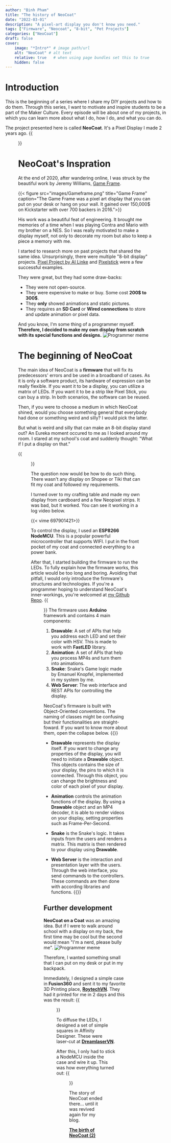 ```yaml
---
author: "Binh Pham"
title: "The history of NeoCoat"
date: "2022-03-01"
description: "A pixel-art display you don't know you need."
tags: ["Firmware", "Neocoat", "8-bit", "Pet Projects"]
categories: ["NeoCoat"]
draft: false
cover:
    image: "*Intro*" # image path/url
    alt: "NeoCoat" # alt text
    relative: true   # when using page bundles set this to true
    hidden: false
---
```

# Introduction
This is the beginning of a series where I share my DIY projects and how to do them. Through this series, I want to motivate and inspire students to be a part of the Maker Culture. Every episode will be about one of my projects, in which you can learn more about what I do, how I do, and what you can do.

The project presented here is called **NeoCoat**. It's a Pixel Display I made 2 years ago.
{{<figure src="/images/logo.png" >}}
# NeoCoat's Inspration
At the end of 2020, after wandering online, I was struck by the beautiful work by Jeremy Williams, [Game Frame](https://www.theverge.com/2014/3/6/5475236/game-frame-classic-pixel-art-kickstarter).

{{< figure src="images/Gameframe.png" title="Game Frame" caption="The Game Frame was a pixel art display that you can put on your desk or hang on your wall. It gained over 150,000$ on Kickstarter with over 700 backers in 2016.">}}

His work was a beautiful feat of engineering. It brought me memories of a time when I was playing Contra and Mario with my brother on a NES. So I was really motivated to make a display myself, not only to decorate my room but also to keep a piece a memory with me. 

I started to research more on past projects that shared the same idea. Unsurprisingly, there were multiple "8-bit display" projects. [Pixel Project by AI Linke](https://ledpixelart.com/) and [Pixelstick](https://www.kickstarter.com/projects/bitbangerlabs/pixelstick-light-painting-evolved) were a few successful examples.

They were great, but they had some draw-backs:
- They were not open-source.
- They were expensive to make or buy. Some cost **200$ to 300$**.
- They **only** showed animations and static pictures.
- They requires an **SD Card** or **Wired connections** to store and update animation or pixel data.

And you know, I'm some thing of a programmer myself. **Therefore, I decided to make my own display from scratch with its special functions and designs.**
![Programmer meme](images/Meme.png)
# The beginning of NeoCoat
The main idea of NeoCoat is a **firmware** that will fix its predecessors' errors and be used in a broadband of cases. As it is only a software product, its hardware of expression can be really flexible. If you want it to be a display, you can utilize a matrix of LEDs. If you want it to be a strip like Pixel Stick, you can buy a strip. In both scenarios, the software can be reused.

Then, if you were to choose a medium in which NeoCoat shined, would you choose something general that everybody had done or something weird and silly? I would pick the latter. 

But what is weird and silly that can make an 8-bit display stand out? An Eureka moment occured to me as I looked around my room. I stared at my school's coat and suddenly thought: "What if I put a display on that."

{{<figure src="images/V1Coat.png" title="NeoCoat on a Coat" caption="NeoCoat is actually the concatenation of Neopixel and Coat.">}}

The question now would be how to do such thing. There wasn't any display on Shopee or Tiki that can fit my coat and followed my requirements.

I turned over to my crafting table and made my own display from cardboard and a few Neopixel strips. It was bad, but it worked. You can see it working in a log video below.

{{< vime 697901421>}}

To control the display, I used an **ESP8266 NodeMCU**. This is a popular powerful microcontroller that supports WIFI. I put in the front pocket of my coat and connected everything to a power bank.

After that, I started building the firmware to run the LEDs. To fully explain how the firmware works, this article would be too long and boring. Avoiding that pitfall, I would only introduce the firmware's structures and technologies. If you're a programmer hoping to understand NeoCoat's inner-workings, you're welcomed at [my Github Repo](https://github.com/pham-tuan-binh/neo-coat).
{{<figure src="images/V1App.png" title="Web Interface" caption="The web interface followed Neomorphism style.">}}
The firmware uses **Arduino** framework and contains 4 main components:
1. **Drawable**: A set of APIs that help you address each LED and set their color with HSV. This is made to work with **FastLED** library.
2. **Animation**: A set of APIs that help you process MP4s and turn them into animations.
3. **Snake**: Snake's Game logic made by Emanuel Knopfel, implemented in my system by me.
4. **Web Server**: The web interface and REST APIs for controlling the display.

NeoCoat's firmware is built with Object-Oriented conventions. The naming of classes might be confusing but their functionalities are straight-foward. If you want to know more about them, open the collapse below.
{{<collapse summary="More on the firmware">}}
- **Drawable** represents the display itself. If you want to change any properties of the display, you will need to initiate a **Drawable** object. This objects contains the size of your display, the pins to which it is connected. Through this object, you can change the brightness and color of each pixel of your display.

- **Animation** controls the animation functions of the display. By using a **Drawable** object and an MP4 decoder, it is able to render videos on your display, setting properties such as Frame-Per-Second.

- **Snake** is the Snake's logic. It takes inputs from the users and renders a matrix. This matrix is then rendered to your display using **Drawable**.

- **Web Server** is the interaction and presentation layer with the users. Through the web interface, you send commands to the controllers. These commands are then done with according libraries and functions.
{{</collapse>}}
## Further development
**NeoCoat on a Coat** was an amazing idea. But if I were to walk around school with a display on my back, the first time may be cool but the second would mean "I'm a nerd, please bully me".
![Programmer meme](https://media3.giphy.com/media/Cz6TlrRVVyv9S/giphy.gif#center)

Therefore, I wanted something small that I can put on my desk or put in my backpack. 

Immediately, I designed a simple case in **Fusion360** and sent it to my favorite 3D Printing place, [**RoytechVN**](https://roytech.vn/). They had it printed for me in 2 days and this was the result:
{{<figure src="images/V1Case.png" title="NeoCoat's case" caption="RoytechVN was the best place I've ever printed at. 100% recommended.">}}

To diffuse the LEDs, I designed a set of simple squares in Affinity Designer. These were laser-cut at [**DreamlaserVN**](https://www.facebook.com/khaclasertaihaiphong/).

After this, I only had to stick a NodeMCU inside the case and wire it up. This was how everything turned out:
{{<figure src="images/V1Board.png" title="Finished product" caption="The process might seem long, but I did it in a week. The coding was 4-day, the case was made in 3-day.">}}

The story of NeoCoat ended there... until it was revived again for my blog.

[**The birth of NeoCoat (2)**](/posts/neocoat-2/)

